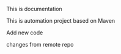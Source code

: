This is documentation

This is automation project based on Maven



Add new code

changes from remote repo
